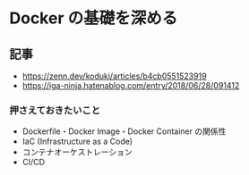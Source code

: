 # Docker の基礎を深める

## 記事

-   https://zenn.dev/koduki/articles/b4cb0551523919
-   https://iga-ninja.hatenablog.com/entry/2018/06/28/091412

### 押さえておきたいこと

-   Dockerfile・Docker Image・Docker Container の関係性
-   IaC (Infrastructure as a Code)
-   コンテナオーケストレーション
-   CI/CD
